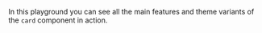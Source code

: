 In this playground you can see all the main features and theme variants of the `card` component in action.
